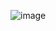 ![image](https://user-images.githubusercontent.com/49789953/148699905-f967cc4e-4f68-45ab-96ab-129780df453f.png)
